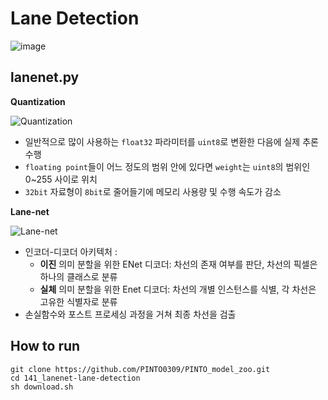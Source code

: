 # Lane Detection

![image](https://github.com/Team-LV/rainy-lane-visualization/assets/52441697/3a2da42c-ac99-4b5c-ad81-9654e4f47cf2)

## lanenet.py

**Quantization**

![Quantization](https://github.com/Team-LV/rainy-lane-visualization/assets/52441697/6580d6a1-6c96-4054-96e1-6bfbfe24859d)

- 일반적으로 많이 사용하는 `float32` 파라미터를 `uint8`로 변환한 다음에 실제 추론 수행
- `floating point`들이 어느 정도의 범위 안에 있다면 `weight`는 `uint8`의 범위인 0~255 사이로 위치
- `32bit` 자료형이 `8bit`로 줄어들기에 메모리 사용량 및 수행 속도가 감소

**Lane-net**

![Lane-net](https://github.com/Team-LV/rainy-lane-visualization/assets/52441697/85a7c474-59b0-4e14-881f-a52da381a870)

- 인코더-디코더 아키텍처 :
  - **이진** 의미 분할을 위한 ENet 디코더: 차선의 존재 여부를 판단, 차선의 픽셀은 하나의 클래스로 분류
  - **실체** 의미 분할을 위한 Enet 디코더: 차선의 개별 인스턴스를 식별, 각 차선은 고유한 식별자로 분류
- 손실함수와 포스트 프로세싱 과정을 거쳐 최종 차선을 검출

## How to run

```shell
git clone https://github.com/PINTO0309/PINTO_model_zoo.git
cd 141_lanenet-lane-detection
sh download.sh
```
